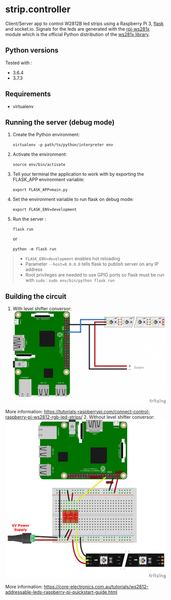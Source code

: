 # strip.controller

Client/Server app to control W2812B led strips using a Raspberry Pi 3, [flask](https://flask.palletsprojects.com/en/1.1.x/) and socket.io. 
Signals for the leds are generated with the [rpi-ws281x](https://github.com/rpi-ws281x/rpi-ws281x-python) module which is 
the official Python distribution of the [ws281x library](http://github.com/richardghirst/rpi_ws281x).

## Python versions

Tested with :

- 3.6.4
- 3.7.3

## Requirements

- virtualenv

## Running the server (debug mode)

1. Create the Python environment:
 
    `virtualenv -p path/to/python/interpreter env`
2. Activate the environment: 

    `source env/bin/activate`
3. Tell your terminal the application to work with by exporting the FLASK_APP environment variable: 

    `export FLASK_APP=main.py`
4. Set the environment variable to run flask on debug mode:

   `export FLASK_ENV=development`
5. Run the server : 
    
    `flask run`
    
    or 
    
    `python -m flask run`

> - `FLASK_ENV=development` enables hot reloading 
> - Parameter `--host=0.0.0.0` tells flask to publish server on any IP address
> - Root privileges are needed to use GPIO ports so flask must be run with `sudo` : `sudo env/bin/python flask run`

## Building the circuit

1. With level shifter conversor:
![GitHub Logo](/doc/Raspberry-Pi-WS2812-Steckplatine-600x361.png)

More information: https://tutorials-raspberrypi.com/connect-control-raspberry-pi-ws2812-rgb-led-strips/
2. Without level shifter conversor:
![GitHub Logo](/doc/raspberry-pi-updated-schematic.png)

More information: https://core-electronics.com.au/tutorials/ws2812-addressable-leds-raspberry-pi-quickstart-guide.html